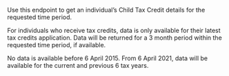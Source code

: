 <p>Use this endpoint to get an individual’s Child Tax Credit details for the requested time period.</p>
<p>For individuals who receive tax credits, data is only available for their latest tax credits application. Data will be returned for a 3 month period within the requested time period, if available.</p>
<p>No data is available before 6 April 2015. From 6 April 2021, data will be available for the current and previous 6 tax years.</p>